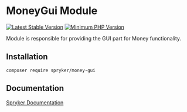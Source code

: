 # MoneyGui Module
[![Latest Stable Version](https://poser.pugx.org/spryker/money-gui/v/stable.svg)](https://packagist.org/packages/spryker/money-gui)
[![Minimum PHP Version](https://img.shields.io/badge/php-%3E%3D%207.4-8892BF.svg)](https://php.net/)

Module is responsible for providing the GUI part for Money functionality.

## Installation

```
composer require spryker/money-gui
```

## Documentation

[Spryker Documentation](https://docs.spryker.com)
